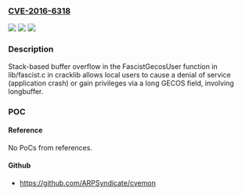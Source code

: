 ### [CVE-2016-6318](https://cve.mitre.org/cgi-bin/cvename.cgi?name=CVE-2016-6318)
![](https://img.shields.io/static/v1?label=Product&message=n%2Fa&color=blue)
![](https://img.shields.io/static/v1?label=Version&message=n%2Fa&color=blue)
![](https://img.shields.io/static/v1?label=Vulnerability&message=n%2Fa&color=brighgreen)

### Description

Stack-based buffer overflow in the FascistGecosUser function in lib/fascist.c in cracklib allows local users to cause a denial of service (application crash) or gain privileges via a long GECOS field, involving longbuffer.

### POC

#### Reference
No PoCs from references.

#### Github
- https://github.com/ARPSyndicate/cvemon

